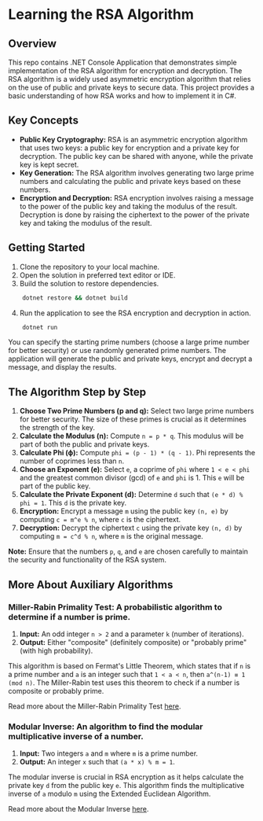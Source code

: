 # Learning the RSA Algorithm

## Overview
This repo contains .NET Console Application that demonstrates simple implementation of the RSA algorithm for encryption and decryption. The RSA algorithm is a widely used asymmetric encryption algorithm that relies on the use of public and private keys to secure data. This project provides a basic understanding of how RSA works and how to implement it in C#.

## Key Concepts
- **Public Key Cryptography:** RSA is an asymmetric encryption algorithm that uses two keys: a public key for encryption and a private key for decryption. The public key can be shared with anyone, while the private key is kept secret.
- **Key Generation:** The RSA algorithm involves generating two large prime numbers and calculating the public and private keys based on these numbers.
- **Encryption and Decryption:** RSA encryption involves raising a message to the power of the public key and taking the modulus of the result. Decryption is done by raising the ciphertext to the power of the private key and taking the modulus of the result.

## Getting Started
1. Clone the repository to your local machine.
2. Open the solution in preferred text editor or IDE.
3. Build the solution to restore dependencies.
```bash
    dotnet restore && dotnet build
```
4. Run the application to see the RSA encryption and decryption in action.
```bash
    dotnet run
```

You can specify the starting prime numbers (choose a large prime number for better security) or use randomly generated prime numbers. The application will generate the public and private keys, encrypt and decrypt a message, and display the results.


## The Algorithm Step by Step

1. **Choose Two Prime Numbers (p and q):** Select two large prime numbers for better security. The size of these primes is crucial as it determines the strength of the key.
2. **Calculate the Modulus (n):** Compute `n = p * q`. This modulus will be part of both the public and private keys.
3. **Calculate Phi (ϕ):** Compute `phi = (p - 1) * (q - 1)`. Phi represents the number of coprimes less than `n`.
4. **Choose an Exponent (e):** Select `e`, a coprime of `phi` where `1 < e < phi` and the greatest common divisor (gcd) of `e` and `phi` is 1. This `e` will be part of the public key.
5. **Calculate the Private Exponent (d):** Determine `d` such that `(e * d) % phi = 1`. This `d` is the private key.
6. **Encryption:** Encrypt a message `m` using the public key `(n, e)` by computing `c = m^e % n`, where `c` is the ciphertext.
7. **Decryption:** Decrypt the ciphertext `c` using the private key `(n, d)` by computing `m = c^d % n`, where `m` is the original message.

**Note:** Ensure that the numbers `p`, `q`, and `e` are chosen carefully to maintain the security and functionality of the RSA system.

## More About Auxiliary Algorithms

### Miller-Rabin Primality Test: A probabilistic algorithm to determine if a number is prime.

1. **Input:** An odd integer `n > 2` and a parameter `k` (number of iterations).
2. **Output:** Either "composite" (definitely composite) or "probably prime" (with high probability).

This algorithm is based on Fermat's Little Theorem, which states that if `n` is a prime number and `a` is an integer such that `1 < a < n`, then `a^(n-1) ≡ 1 (mod n)`. The Miller-Rabin test uses this theorem to check if a number is composite or probably prime.

Read more about the Miller-Rabin Primality Test [here](https://en.wikipedia.org/wiki/Miller%E2%80%93Rabin_primality_test).

### Modular Inverse: An algorithm to find the modular multiplicative inverse of a number.

1. **Input:** Two integers `a` and `m` where `m` is a prime number.
2. **Output:** An integer `x` such that `(a * x) % m = 1`.

The modular inverse is crucial in RSA encryption as it helps calculate the private key `d` from the public key `e`. This algorithm finds the multiplicative inverse of `a` modulo `m` using the Extended Euclidean Algorithm.

Read more about the Modular Inverse [here](https://en.wikipedia.org/wiki/Modular_multiplicative_inverse).